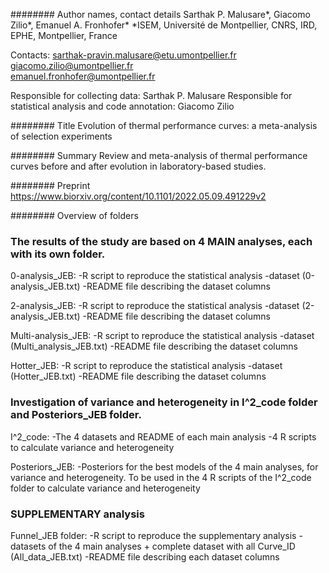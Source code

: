 
######## Author names, contact details
Sarthak P. Malusare*, Giacomo Zilio*, Emanuel A. Fronhofer*
*ISEM, Université de Montpellier, CNRS, IRD, EPHE, Montpellier, France

Contacts:  sarthak-pravin.malusare@etu.umontpellier.fr 
	   giacomo.zilio@umontpellier.fr	  
	   emanuel.fronhofer@umontpellier.fr

Responsible for collecting data: Sarthak P. Malusare 
Responsible for statistical analysis and code annotation: Giacomo Zilio

######## Title
Evolution of thermal performance curves: a meta-analysis of selection experiments

######## Summary
Review and meta-analysis of thermal performance curves before and after evolution in laboratory-based studies.

######## Preprint
https://www.biorxiv.org/content/10.1101/2022.05.09.491229v2

######## Overview of folders

### The results of the study are based on 4 MAIN analyses, each with its own folder. 
0-analysis_JEB: 
-R script to reproduce the statistical analysis
-dataset (0-analysis_JEB.txt)
-README file describing the dataset columns

2-analysis_JEB:
-R script to reproduce the statistical analysis
-dataset (2-analysis_JEB.txt)
-README file describing the dataset columns

Multi-analysis_JEB:
-R script to reproduce the statistical analysis
-dataset (Multi_analysis_JEB.txt)
-README file describing the dataset columns

Hotter_JEB:
-R script to reproduce the statistical analysis
-dataset (Hotter_JEB.txt)
-README file describing the dataset columns



### Investigation of variance and heterogeneity in I^2_code folder and Posteriors_JEB folder.
I^2_code:
-The 4 datasets and README of each main analysis
-4 R scripts to calculate variance and heterogeneity

Posteriors_JEB:
-Posteriors for the best models of the 4 main analyses, for variance and heterogeneity.
To be used in the 4 R scripts of the I^2_code folder to calculate variance and heterogeneity



### SUPPLEMENTARY analysis
Funnel_JEB folder:
-R script to reproduce the supplementary analysis
-datasets of the 4 main analyses + complete dataset with all Curve_ID (All_data_JEB.txt)
-README file describing each dataset columns



